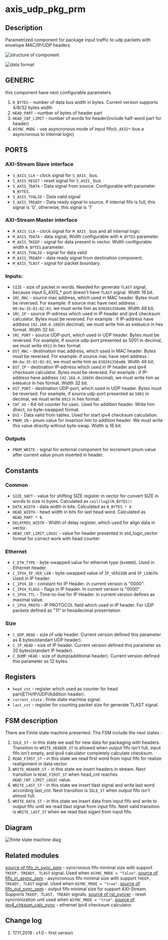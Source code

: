 # axis_udp_pkg_prm

## Description

Parametrized component for package input traffic to udp packets with envelope MAC/IP/UDP headers


![structure of component][logo_struct]


![data format][logo_data_format]



## GENERIC

this component have next configurable parameters

1) `N_BYTES` - number of data bus width in bytes. Current version supports 4/8/32 bytes width
2) `HEAD_PART` - number of bytes of header part
3) `HEAD_CNT_LIMIT` - number of words for header(include half-word part for header)
4) `ASYNC_MODE` - use asyncronous mode of input fifo(`S_AXIS*`-bus a asyncronous to internal logic)

## PORTS


### AXI-Stream Slave interface

* `S_AXIS_CLK` - clock signal for `S_AXIS_` bus. 
* `S_AXIS_RESET` - reset signal for `S_AXIS_` bus
* `S_AXIS_TDATA` - Data signal from source. Configurable with parameter `N_BYTES`. 
* `S_AXIS_TVALID` - Data valid signal 
* `S_AXIS_TREADY` - Data ready signal to source. If internal fifo is full, this signal is '0', otherwise, this signal is '1'


### AXI-Stream Master interface

* `M_AXIS_CLK` - clock signal for `M_AXIS_` bus and all internal logic
* `M_AXIS_TDATA` - data signal, Width configurable with `N_BYTES` parameter.
* `M_AXIS_TKEEP` - signal for data present in vector. Width configurable width `N_BYTES` parameter.
* `M_AXIS_TVALID` - signal for data valid
* `M_AXIS_TREADY` - data ready signal from destination component. 
* `M_AXIS_TLAST` - signal for packet boundary.
    
### Inputs:


* `SIZE` - size of packet in words. Needed for generate `TLAST` signal, because input S_AXIS_* port doesn't have `TLAST` signal. Width 16 bit.
* `SRC_MAC` - source mac address, which used in MAC header. Bytes must be reversed. For example: if source mac have next address : `00:0a:35:01:02:03`, we must write him as `030201350a00`. Width 48 bit.
* `SRC_IP` - source IP-adrress which used in IP header and ipv4 checksum calculator. Bytes must be reversed. For example : if IP-address have address `192.168.0.100`(in decimal), we must write him as `6400a8c0` in hex format. Width 32 bit.
* `SRC_PORT` - source UDP-port, which used in UDP header. Bytes must be reversed. For example, if source udp-port presented as 5001 in decimal, we must write `8913` in hex format.
* `DST_MAC` - destination mac address, which used in MAC header. Bytes must be reversed. For example: if source mac have next address : `00:0a:35:01:02:03`, we must write him as `030201350a00`. Width 48 bit.
* `DST_IP` - destination IP-adrress which used in IP header and ipv4 checksum calculator. Bytes must be reversed. For example : if IP-address have address `192.168.0.100`(in decimal), we must write him as `6400a8c0` in hex format. Width 32 bit.
* `DST_PORT` - destination UDP-port, which used in UDP header. Bytes must be reversed. For example, if source udp-port presented as `5001` in decimal, we must write `8913` in hex format.
* `CNT_US` - 64-bit counter for usec. Used for addition header. Write him direct, no byte-swapped format.
* `DVI` - Data valid from tables. Used for start ipv4 checksum calculation.
* `PNUM_IN` - pnum value for insertion him to addition header. We must write this value directly without byte-swap. Width is 16 bit.

### Outputs

* `PNUM_WRITE` - signal for external component for increment pnum value after current value pnum inserted in header. 


## Constants


### Common 

* `SIZE_SHFT` - value for shifting SIZE register in vector for convert SIZE in words to size in bytes. Calculated as `ceil(log2(N_BYTES))`
* `DATA_WIDTH` - data width in bits. Calculated as `N_BYTES * 8`
* `HEAD_WIDTH` - head width in bits for last head word. Calculated as `HEAD_PART * 8`.
* `DELAYREG_WIDTH` - Width of delay register, which used for align data in vector. 
* `HEAD_CNT_LIMIT_LOGIC` - value for header presented in std_logic_vector format for correct work with head counter

### Ethernet

* `C_ETH_TYPE` - byte-swapped value for ethernet type (`0x0800`). Used in Ethernet header.
* `C_IPV4_IP_VER_LEN` - byte-swapped value of `IP_VERSION` and `IP_LENGTH`. Used in IP header.
* `C_IPV4_ID` - constant for IP Header. in current version is "0000".
* `C_IPV4_FLAGS` - flags in IP header. In current version is "0000".
* `C_IPV4_TTL` - Time-to-live for IP Header. in current version defines as maximal value.
* `C_IPV4_PROTO` - IP PROTOCOL field which used in IP header. For UDP packets defined as "11" in hexadecimal presentation

### Size 

* `C_UDP_HEAD` - size of udp header. Current version defined this parameter as 8 bytes(standart UDP header).
* `C_IP_HEAD` - size of IP header. Current version defined this parameter as 20 bytes(standart IP header).
* `C_DUMP_HEAD` - size of dump(additional header). Current version defined this parameter as 12 bytes.

## Registers 

- `head_cnt` - register which used as counter for head part(ETH/IP/UDP/Addition header).
- `current_state` : finite state machine signal.
- `last_cnt` - register for counting packet size for generate TLAST signal.

## FSM description

There are Finite state machine presented. The FSM include the next states :

1) `IDLE_ST` - in this state we wait for new data for packaging with headers. Transition to `WRITE_HEADER_ST` is allowed when output fifo isn't full, input fifo isn't empty, and ipv4 calculator completely calculate checksum.
2) `READ_FIRST_ST` - in this state we read first word from input fifo for realize realignment in data vector.
3) `WRITE_HEADER_ST` - in this state we insert headers in stream. Next transition is `READ_FIRST_ST` when head_cnt reaches `HEAD_CNT_LIMIT_LOGIC` value.
4) `WRITE_LAST_ST` - in this state we insert tlast signal and write last word according last_cnt. Next transition is `IDLE_ST` when output fifo isn't almost full.
5) `WRITE_DATA_ST` - in this state we insert data from input fifo and write to output fifo until we read tlast signal from input fifo. Next valid transition is `WRITE_LAST_ST` when we read tlast siganl from input fifo.

## Diagram 

![finite state machine diag][logo_fsm]

## Related modules 

[source of fifo_in_sync_xpm](https://github.com/MasterPlayer/xilinx-vhdl/blob/master/fifo_parametrized/fifo_in_sync_xpm/fifo_in_sync_xpm.vhd) - syncronous fifo minimal size with support `TKEEP, TREADY, TLAST` signal. Used when `ASYNC_MODE = "false"`.
[source of fifo_in_async_xpm](https://github.com/MasterPlayer/xilinx-vhdl/blob/master/fifo_parametrized/fifo_in_async_xpm/fifo_in_async_xpm.vhd) - asyncronous fifo minimal size with support `TKEEP, TREADY, TLAST` signal. Used when `ASYNC_MODE = "true"`.
[source of fifo_out_sync_xpm](https://github.com/MasterPlayer/xilinx-vhdl/blob/master/fifo_parametrized/fifo_out_sync_xpm/fifo_out_sync_xpm.vhd) - output fifo minimal size for support AXI-Stream. Supports `TKEEP, TLAST, TREADY` signals.
[source of rst_syncer](https://github.com/MasterPlayer/xilinx-vhdl/blob/master/syncronizers/rst_syncer.vhd) - reset syncronization unit used when `ASYNC_MODE = "true"`.
[source of ipv4_chksum_calc_sync](https://github.com/MasterPlayer/xilinx-vhdl/blob/master/eth_parts/ipv4_chksum_calc_sync.vhd) - ethernet ipv4 checksum calculator.


## Change log

1. 17.11.2019 : v1.0 - first version


[logo_fsm]: https://github.com/MasterPlayer/xilinx-vhdl/blob/master/axis_infrastructure/axis_udp_pkg_prm/axis_udp_pkg_prm_fsm.png
[logo_struct]: https://github.com/MasterPlayer/xilinx-vhdl/blob/master/axis_infrastructure/axis_udp_pkg_prm/axis_udp_pkg_prm_struct.png
[logo_data_format]: https://github.com/MasterPlayer/xilinx-vhdl/blob/master/axis_infrastructure/axis_udp_pkg_prm/axis_udp_pkg_prm_format.png